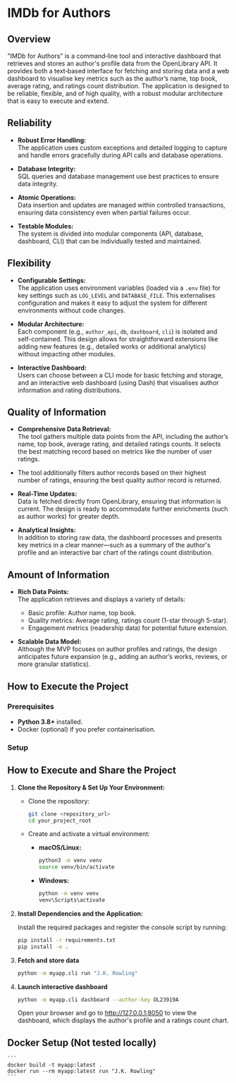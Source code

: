 # IMDb for Authors

## Overview
"IMDb for Authors" is a command‐line tool and interactive dashboard that retrieves and stores an author's profile data from the OpenLibrary API. It provides both a text‐based interface for fetching and storing data and a web dashboard to visualise key metrics such as the author’s name, top book, average rating, and ratings count distribution. The application is designed to be reliable, flexible, and of high quality, with a robust modular architecture that is easy to execute and extend.

## Reliability
- **Robust Error Handling:**  
  The application uses custom exceptions and detailed logging to capture and handle errors gracefully during API calls and database operations.
  
- **Database Integrity:**  
  SQL queries and database management use best practices to ensure data integrity. 

- **Atomic Operations:**  
  Data insertion and updates are managed within controlled transactions, ensuring data consistency even when partial failures occur.

- **Testable Modules:**  
  The system is divided into modular components (API, database, dashboard, CLI) that can be individually tested and maintained.

## Flexibility
- **Configurable Settings:**  
  The application uses environment variables (loaded via a `.env` file) for key settings such as `LOG_LEVEL` and `DATABASE_FILE`. This externalises configuration and makes it easy to adjust the system for different environments without code changes.

- **Modular Architecture:**  
  Each component (e.g., `author_api`, `db`, `dashboard`, `cli`) is isolated and self-contained. This design allows for straightforward extensions like adding new features (e.g., detailed works or additional analytics) without impacting other modules.

- **Interactive Dashboard:**  
  Users can choose between a CLI mode for basic fetching and storage, and an interactive web dashboard (using Dash) that visualises author information and rating distributions.

## Quality of Information
- **Comprehensive Data Retrieval:**  
  The tool gathers multiple data points from the API, including the author’s name, top book, average rating, and detailed ratings counts. It selects the best matching record based on metrics like the number of user ratings.
- The tool additionally filters author records based on their highest number of ratings, ensuring the best quality author record is returned.

- **Real-Time Updates:**  
  Data is fetched directly from OpenLibrary, ensuring that information is current. The design is ready to accommodate further enrichments (such as author works) for greater depth.

- **Analytical Insights:**  
  In addition to storing raw data, the dashboard processes and presents key metrics in a clear manner—such as a summary of the author's profile and an interactive bar chart of the ratings count distribution.

## Amount of Information
- **Rich Data Points:**  
  The application retrieves and displays a variety of details:
  - Basic profile: Author name, top book.
  - Quality metrics: Average rating, ratings count (1-star through 5-star).
  - Engagement metrics (readership data) for potential future extension.
  
- **Scalable Data Model:**  
  Although the MVP focuses on author profiles and ratings, the design anticipates future expansion (e.g., adding an author’s works, reviews, or more granular statistics).

## How to Execute the Project
### Prerequisites
- **Python 3.8+** installed.
- Docker (optional) if you prefer containerisation.

### Setup
## How to Execute and Share the Project

1. **Clone the Repository & Set Up Your Environment:**

   - Clone the repository:
     ```bash
     git clone <repository_url>
     cd your_project_root
     ```

   - Create and activate a virtual environment:
     - **macOS/Linux:**
       ```bash
       python3 -m venv venv
       source venv/bin/activate
       ```
     - **Windows:**
       ```bash
       python -m venv venv
       venv\Scripts\activate
       ```

2. **Install Dependencies and the Application:**

   Install the required packages and register the console script by running:
   ```bash
   pip install -r requirements.txt
   pip install -e .

3. **Fetch and store data**

    ```bash
    python -m myapp.cli run "J.K. Rowling"
    ```

4. **Launch interactive dashboard**
    ```bash
    python -m myapp.cli dashboard --author-key OL23919A
    ```

    Open your browser and go to http://127.0.0.1:8050 to view the dashboard, which displays the author's profile and a ratings count chart.


## Docker Setup (Not tested locally)
    ```
    docker build -t myapp:latest .
    docker run --rm myapp:latest run "J.K. Rowling"
    ```
